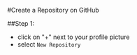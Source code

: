 #Create a Repository on GitHub


##Step 1:
- click on "+" next to your profile picture
- select `New Repository`


